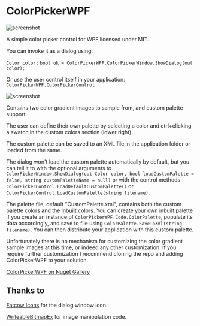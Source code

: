 # ColorPickerWPF

![screenshot](https://raw.githubusercontent.com/drogoganor/ColorPickerWPF/master/images/Picker1.png)

A simple color picker control for WPF licensed under MIT. 

You can invoke it as a dialog using: 

`Color color;`
`bool ok = ColorPickerWPF.ColorPickerWindow.ShowDialog(out color);`

Or use the user control itself in your application: `ColorPickerWPF.ColorPickerControl`

![screenshot](https://raw.githubusercontent.com/drogoganor/ColorPickerWPF/master/images/Picker2.png)

Contains two color gradient images to sample from, and custom palette support.

The user can define their own palette by selecting a color and ctrl+clicking a swatch in the custom colors section (lower right).

The custom palette can be saved to an XML file in the application folder or loaded from the same. 

The dialog won't load the custom palette automatically by default, but you can tell it to with the optional arguments to `ColorPickerWindow.ShowDialog(out Color color, bool loadCustomPalette = false, string customPaletteName = null)` or with the control methods `ColorPickerControl.LoadDefaultCustomPalette()` or `ColorPickerControl.LoadCustomPalette(string filename)`.

The palette file, default "CustomPalette.xml", contains both the custom palette colors and the inbuilt colors. You can create your own inbuilt palette if you create an instance of `ColorPickerWPF.Code.ColorPalette`, populate its data accordingly, and save to file using `ColorPalette.SaveToXml(string filename)`. You can then distribute your application with this custom palette.

Unfortunately there is no mechanism for customizing the color gradient sample images at this time, or indeed any other customization. If you require further customization I recommend cloning the repo and adding ColorPickerWPF to your solution.

[ColorPickerWPF on Nuget Gallery](https://www.nuget.org/packages/ColorPickerWPF)

## Thanks to

[Fatcow Icons](http://www.fatcow.com/free-icons) for the dialog window icon.

[WriteableBitmapEx](https://github.com/teichgraf/WriteableBitmapEx/) for image manipulation code.

